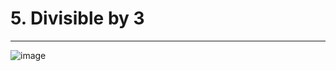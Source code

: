 # 5. Divisible by 3

---

![image](https://github.com/PonguTracer/java_ex_5/assets/67764701/e496bba7-2e19-4673-9f67-6d68ebdc4a07)

